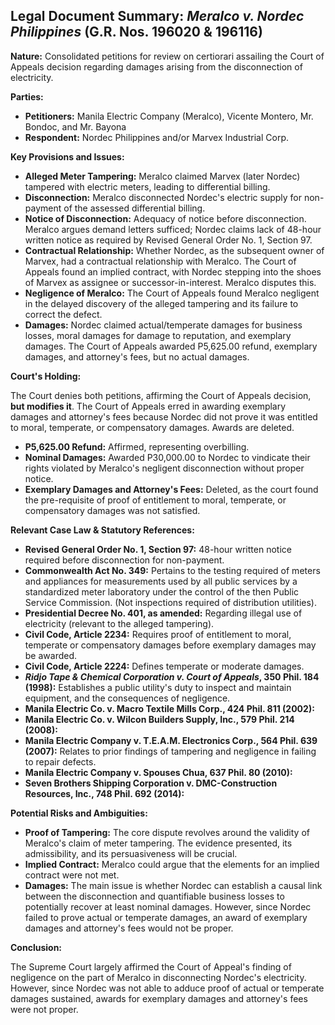 ## Legal Document Summary: *Meralco v. Nordec Philippines* (G.R. Nos. 196020 & 196116)

**Nature:** Consolidated petitions for review on certiorari assailing the Court of Appeals decision regarding damages arising from the disconnection of electricity.

**Parties:**

*   **Petitioners:** Manila Electric Company (Meralco), Vicente Montero, Mr. Bondoc, and Mr. Bayona
*   **Respondent:** Nordec Philippines and/or Marvex Industrial Corp.

**Key Provisions and Issues:**

*   **Alleged Meter Tampering:** Meralco claimed Marvex (later Nordec) tampered with electric meters, leading to differential billing.
*   **Disconnection:** Meralco disconnected Nordec's electric supply for non-payment of the assessed differential billing.
*   **Notice of Disconnection:** Adequacy of notice before disconnection. Meralco argues demand letters sufficed; Nordec claims lack of 48-hour written notice as required by Revised General Order No. 1, Section 97.
*   **Contractual Relationship:** Whether Nordec, as the subsequent owner of Marvex, had a contractual relationship with Meralco. The Court of Appeals found an implied contract, with Nordec stepping into the shoes of Marvex as assignee or successor-in-interest. Meralco disputes this.
*   **Negligence of Meralco:** The Court of Appeals found Meralco negligent in the delayed discovery of the alleged tampering and its failure to correct the defect.
*   **Damages:** Nordec claimed actual/temperate damages for business losses, moral damages for damage to reputation, and exemplary damages. The Court of Appeals awarded P5,625.00 refund, exemplary damages, and attorney's fees, but no actual damages.

**Court's Holding:**

The Court denies both petitions, affirming the Court of Appeals decision, **but modifies it**. The Court of Appeals erred in awarding exemplary damages and attorney's fees because Nordec did not prove it was entitled to moral, temperate, or compensatory damages. Awards are deleted.

*   **P5,625.00 Refund:** Affirmed, representing overbilling.
*   **Nominal Damages:** Awarded P30,000.00 to Nordec to vindicate their rights violated by Meralco's negligent disconnection without proper notice.
*   **Exemplary Damages and Attorney's Fees:** Deleted, as the court found the pre-requisite of proof of entitlement to moral, temperate, or compensatory damages was not satisfied.

**Relevant Case Law & Statutory References:**

*   **Revised General Order No. 1, Section 97:** 48-hour written notice required before disconnection for non-payment.
*   **Commonwealth Act No. 349:** Pertains to the testing required of meters and appliances for measurements used by all public services by a standardized meter laboratory under the control of the then Public Service Commission. (Not inspections required of distribution utilities).
*   **Presidential Decree No. 401, as amended:** Regarding illegal use of electricity (relevant to the alleged tampering).
*   **Civil Code, Article 2234:** Requires proof of entitlement to moral, temperate or compensatory damages before exemplary damages may be awarded.
*   **Civil Code, Article 2224:** Defines temperate or moderate damages.
*   ***Ridjo Tape & Chemical Corporation v. Court of Appeals*, 350 Phil. 184 (1998):** Establishes a public utility's duty to inspect and maintain equipment, and the consequences of negligence.
*   **Manila Electric Co. v. Macro Textile Mills Corp., 424 Phil. 811 (2002):**
*   **Manila Electric Co. v. Wilcon Builders Supply, Inc., 579 Phil. 214 (2008):**
*   **Manila Electric Company v. T.E.A.M. Electronics Corp., 564 Phil. 639 (2007):** Relates to prior findings of tampering and negligence in failing to repair defects.
*   **Manila Electric Company v. Spouses Chua, 637 Phil. 80 (2010):**
*   **Seven Brothers Shipping Corporation v. DMC-Construction Resources, Inc., 748 Phil. 692 (2014):**

**Potential Risks and Ambiguities:**

*   **Proof of Tampering:** The core dispute revolves around the validity of Meralco's claim of meter tampering. The evidence presented, its admissibility, and its persuasiveness will be crucial.
*   **Implied Contract:** Meralco could argue that the elements for an implied contract were not met.
*   **Damages:** The main issue is whether Nordec can establish a causal link between the disconnection and quantifiable business losses to potentially recover at least nominal damages. However, since Nordec failed to prove actual or temperate damages, an award of exemplary damages and attorney's fees would not be proper.

**Conclusion:**

The Supreme Court largely affirmed the Court of Appeal's finding of negligence on the part of Meralco in disconnecting Nordec's electricity. However, since Nordec was not able to adduce proof of actual or temperate damages sustained, awards for exemplary damages and attorney's fees were not proper.

